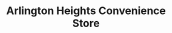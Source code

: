 ---
title: "Arlington Heights Convenience Store"
url: /arlington/arlington-heights-convenience-store/
shop: Lebensmittel
---